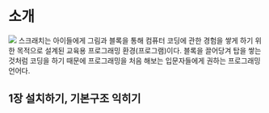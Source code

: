 # 소개
<image src =http://kocoafab.cc/data/150126041632.jpg>
스크래치는 아이들에게 그림과 블록을 통해 컴퓨터 코딩에 관한 경험을 쌓게 하기 위한 목적으로 설계된 교육용 프로그래밍 환경(프로그램)이다. 블록을 끌어당겨 탑을 쌓는 것처럼 코딩을 하기 때문에 프로그래밍을 처음 해보는 입문자들에게 권하는 프로그래밍 언어다.
  

## 1장 설치하기, 기본구조 익히기
